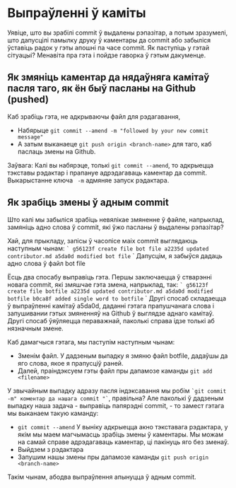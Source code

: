 # Выпраўленні ў каміты

Уявіце, што вы зрабілі commit ў выдалены рэпазітар, а потым зразумелі, што дапусцілі памылку друку ў каментары да commit або забыліся ўставіць радок у гэты апошні па часе commit. Як паступіць у гэтай сітуацыі? Менавіта пра гэта і пойдзе гаворка ў гэтым дакуменце.

## Як змяніць каментар да нядаўняга камітаў пасля таго, як ён быў пасланы на Github (pushed)
Каб зрабіць гэта, не адкрываючы файл для рэдагавання,
* Набярыце ```git commit --amend -m "followed by your new commit message"```
* А затым выканаеце ```git push origin <branch-name>``` для таго, каб паслаць змены на Github.

Заўвага: Калі вы набярэце, толькі ```git commit --amend```, то адкрыецца тэкставы рэдактар і прапануе адрэдагаваць каментар да commit.
Выкарыстанне ключа `` -m`` адмяняе запуск рэдактара.

## Як зрабіць змены ў адным commit

Што калі мы забыліся зрабіць невялікае змяненне ў файле, напрыклад, замяніць адно слова ў commit, які ўжо пасланы ў выдалены рэпазітар?

Хай, для прыкладу, запісы ў часопісе маіх commit выглядаюць наступным чынам:
`` `
g56123f create file bot file
a2235d updated contributor.md
a5da0d modified bot file
`` `
Дапусцім, я забыўся дадаць адно слова ў файл bot file

Ёсць два спосабу выправіць гэта. Першы заключаецца ў стварэнні новага commit, які змяшчае гэта змена, напрыклад, так:
`` `
g56123f create file botfile
a2235d updated contributor.md
a5da0d modified botfile
b0ca8f added single word to botfile
`` `
Другі спосаб складаецца ў выпраўленні камітаў a5da0d, даданні гэтага прапушчанага слова і запушивании гэтых змяненняў на Github ў выглядзе аднаго камітаў.
Другі спосаб ўяўляецца пераважнай, паколькі справа ідзе толькі аб нязначным змене.

Каб дамагчыся гэтага, мы паступім наступным чынам:
* Зменім файл. У дадзеным выпадку я змяню файл botfile, дадаўшы да яго слова, якое я прапусціў раней.
* Далей, праіндэксуем гэты файл пры дапамозе каманды ```git add <filename>```

У звычайным выпадку адразу пасля індэксавання мы робім `` `git commit -m" коментар да нашага commit "` ``, правільна? Але паколькі ў дадзеным выпадку наша задача - выправіць папярэдні commit, - то замест гэтага мы выканаем такую каманду:

* ```git commit --amend```
 У выніку адкрыецца акно тэкставага рэдактара, у якім мы маем магчымасць зрабіць змены ў каментары. Мы можам на самай справе адрэдагаваць каментар, ці пакінуць яго без зменаў.
* Выйдзем з рэдактара
* Запушим нашы змены пры дапамозе каманды ```git push origin <branch-name>```

Такім чынам, абодва выпраўлення апынуцца ў адным commit.
